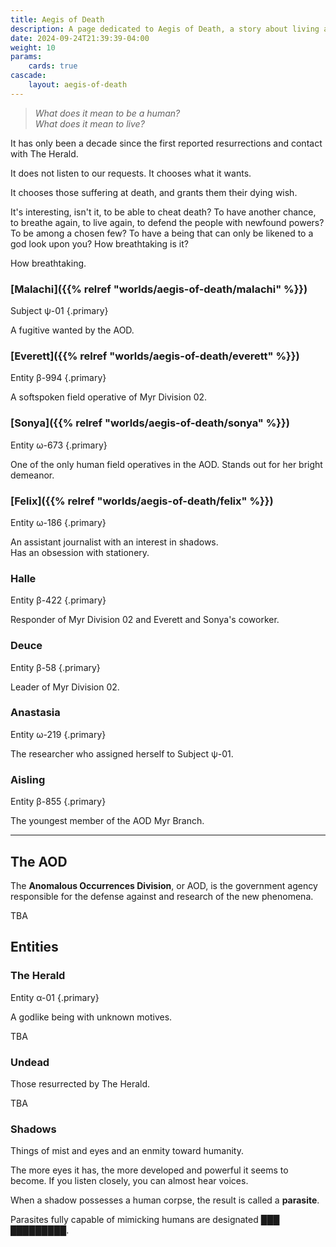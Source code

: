 ```yaml
---
title: Aegis of Death
description: A page dedicated to Aegis of Death, a story about living and personhood.
date: 2024-09-24T21:39:39-04:00
weight: 10
params:
    cards: true
cascade:
    layout: aegis-of-death
---
```


> *What does it mean to be a human?*<br>
> *What does it mean to live?*

<!--
It was only a decade ago since shadows appeared—things of mist and eyes and enmity
toward humanity. Not long after came the first reported revivals and contact with
The Herald.

To combat and research these new phenomena, the government created the
Anomalous Occurrences Division (AOD). It defended the people 
-->

It has only been a decade since the first reported resurrections and contact with The Herald.

It does not listen to our requests. It chooses what it wants.

It chooses those suffering at death, and grants them their dying wish.

It's interesting, isn't it, to be able to cheat death? To have another chance,
to breathe again, to live again, to defend the people with newfound powers?
To be among a chosen few? To have a being that can only be likened to a god look upon you? 
How breathtaking is it?

How breathtaking.

<div class="cards">
<div class="card">

### [Malachi]({{% relref "worlds/aegis-of-death/malachi" %}})

Subject ψ-01
{.primary}

A fugitive wanted by the AOD.

</div>
<div class="card">

### [Everett]({{% relref "worlds/aegis-of-death/everett" %}})

Entity β-994
{.primary}

A softspoken field operative of Myr Division 02.

</div>
<div class="card">

### [Sonya]({{% relref "worlds/aegis-of-death/sonya" %}})

Entity ω-673
{.primary}

One of the only human field operatives in the AOD. Stands out for her bright demeanor.

</div>
<div class="card">

### [Felix]({{% relref "worlds/aegis-of-death/felix" %}})

Entity ω-186
{.primary}

An assistant journalist with an interest in shadows.<br>
Has an obsession with stationery.

</div>
<div class="card">

### Halle

Entity β-422
{.primary}

Responder of Myr Division 02 and Everett and Sonya's coworker.

</div>
<div class="card">

### Deuce

Entity β-58
{.primary}

Leader of Myr Division 02.

</div>
<div class="card">

### Anastasia

Entity ω-219
{.primary}

The researcher who assigned herself to Subject ψ-01.

</div>
<div class="card">

### Aisling

Entity β-855
{.primary}

The youngest member of the AOD Myr Branch.

</div>
</div>

***

## The AOD

The **Anomalous Occurrences Division**, or AOD, is the government agency responsible for the defense
against and research of the new phenomena.

TBA

## Entities

### The Herald

Entity α-01
{.primary}

A godlike being with unknown motives.

TBA

### Undead

Those resurrected by The Herald.

TBA

### Shadows

Things of mist and eyes and an enmity toward humanity.

The more eyes it has, the more developed and powerful it seems to become.
If you listen closely, you can almost hear voices.

When a shadow possesses a human corpse, the result is called a **parasite**.

Parasites fully capable of mimicking humans are designated **███ █████████**.
